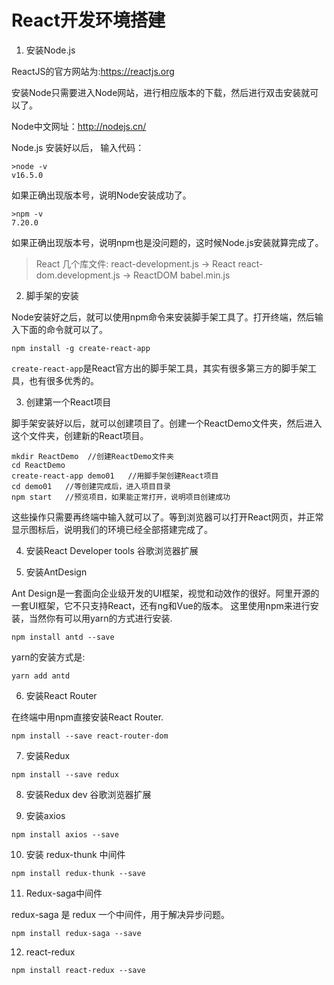 
# React开发环境搭建

1. 安装Node.js

ReactJS的官方网站为:https://reactjs.org

安装Node只需要进入Node网站，进行相应版本的下载，然后进行双击安装就可以了。

Node中文网址：http://nodejs.cn/

Node.js 安装好以后， 输入代码：
```
>node -v
v16.5.0
```

如果正确出现版本号，说明Node安装成功了。
```
>npm -v
7.20.0
```

如果正确出现版本号，说明npm也是没问题的，这时候Node.js安装就算完成了。

> React 几个库文件:
> react-development.js  -> React
> react-dom.development.js  -> ReactDOM
> babel.min.js

2. 脚手架的安装

Node安装好之后，就可以使用npm命令来安装脚手架工具了。打开终端，然后输入下面的命令就可以了。
```
npm install -g create-react-app
```

`create-react-app`是React官方出的脚手架工具，其实有很多第三方的脚手架工具，也有很多优秀的。

3. 创建第一个React项目

脚手架安装好以后，就可以创建项目了。创建一个ReactDemo文件夹，然后进入这个文件夹，创建新的React项目。
```
mkdir ReactDemo  //创建ReactDemo文件夹
cd ReactDemo
create-react-app demo01   //用脚手架创建React项目
cd demo01   //等创建完成后，进入项目目录
npm start   //预览项目，如果能正常打开，说明项目创建成功
```
这些操作只需要再终端中输入就可以了。等到浏览器可以打开React网页，并正常显示图标后，说明我们的环境已经全部搭建完成了。

4. 安装React Developer tools 谷歌浏览器扩展

5. 安装AntDesign

Ant Design是一套面向企业级开发的UI框架，视觉和动效作的很好。阿里开源的一套UI框架，它不只支持React，还有ng和Vue的版本。
这里使用npm来进行安装，当然你有可以用yarn的方式进行安装.
```
npm install antd --save
```
yarn的安装方式是:
```
yarn add antd
```

6. 安装React Router

在终端中用npm直接安装React Router.
```
npm install --save react-router-dom
```

7. 安装Redux
```
npm install --save redux
```
8. 安装Redux dev 谷歌浏览器扩展

9. 安装axios
```
npm install axios --save
```

10. 安装 redux-thunk 中间件
```
npm install redux-thunk --save
```

11. Redux-saga中间件

redux-saga 是 redux 一个中间件，用于解决异步问题。

```
npm install redux-saga --save
```

12. react-redux
```
npm install react-redux --save 
```
 
